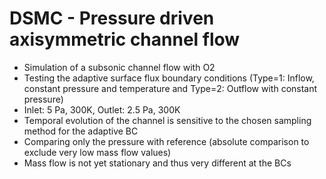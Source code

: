 # DSMC - Pressure driven axisymmetric channel flow
* Simulation of a subsonic channel flow with O2
* Testing the adaptive surface flux boundary conditions (Type=1: Inflow, constant pressure and temperature and Type=2: Outflow with constant pressure)
* Inlet: 5 Pa, 300K, Outlet: 2.5 Pa, 300K
* Temporal evolution of the channel is sensitive to the chosen sampling method for the adaptive BC
* Comparing only the pressure with reference (absolute comparison to exclude very low mass flow values)
* Mass flow is not yet stationary and thus very different at the BCs